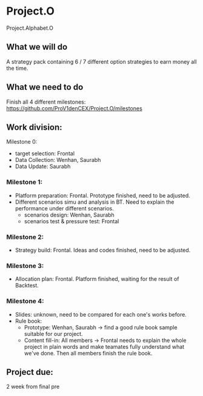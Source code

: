 # Project.O
Project.Alphabet.O

## What we will do
A strategy pack containing 6 / 7 different option strategies to earn money all the time.

## What we need to do
Finish all 4 different milestones: https://github.com/ProV1denCEX/Project.O/milestones

## Work division:
Milestone 0:
- target selection: Frontal
- Data Collection: Wenhan, Saurabh
- Data Update: Saurabh

### Milestone 1:
- Platform preparation: Frontal. Prototype finished, need to be adjusted.
- Different scenarios simu and analysis in BT. Need to explain the performance under different scenarios.
  - scenarios design: Wenhan, Saurabh
  - scenarios test & pressure test: Frontal

### Milestone 2:
- Strategy build: Frontal. Ideas and codes finished, need to be adjusted.

### Milestone 3:
- Allocation plan: Frontal. Platform finished, waiting for the result of Backtest.

### Milestone 4:
- Slides: unknown, need to be compared for each one's works before.
- Rule book:
  - Prototype: Wenhan, Saurabh -> find a good rule book sample suitable for our project.
  - Content fill-in: All members -> Frontal needs to explain the whole project in plain words and make teamates fully understand what we've done. Then all members finish the rule book.
  
## Project due:
2 week from final pre
